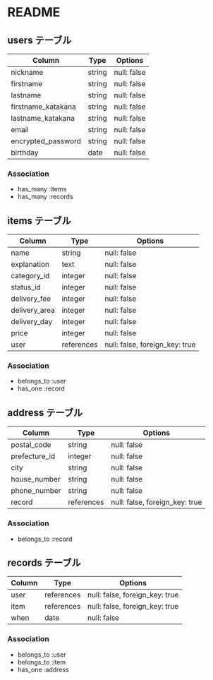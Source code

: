 # README

## users テーブル

| Column               | Type   | Options     |
| ---------------------| ------ | ----------- |
| nickname             | string | null: false |
| firstname            | string | null: false |
| lastname             | string | null: false |
| firstname_katakana   | string | null: false |
| lastname_katakana    | string | null: false |
| email                | string | null: false |
| encrypted_password   | string | null: false |
| birthday             | date   | null: false |


### Association

- has_many :items
- has_many :records

## items テーブル

| Column          | Type       | Options     |
| ----------------| ---------  | ------------------------------ |
| name            | string     | null: false                    |
| explanation     | text       | null: false                    |
| category_id     | integer    | null: false                    |
| status_id       | integer    | null: false                    |
| delivery_fee    | integer    | null: false                    |
| delivery_area   | integer    | null: false                    |
| delivery_day    | integer    | null: false                    |
| price           | integer    | null: false                    |
| user            | references | null: false, foreign_key: true |




### Association

- belongs_to :user
- has_one :record

## address テーブル

| Column                   | Type       | Options                        |
| -------------------------| ---------- | ------------------------------ |
| postal_code              | string     | null: false                    |
| prefecture_id            | integer    | null: false                    |
| city                     | string     | null: false                    |
| house_number             | string     | null: false                    |
| phone_number             | string     | null: false                    |
| record                   | references | null: false, foreign_key: true |


### Association

- belongs_to :record

## records テーブル

| Column     | Type       | Options                        |
| -----------| ---------- | ------------------------------ |
| user       | references | null: false, foreign_key: true |
| item       | references | null: false, foreign_key: true |
| when       | date       | null: false                    |

### Association

- belongs_to :user
- belongs_to :item
- has_one :address

